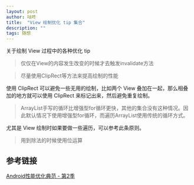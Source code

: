```yaml
---
layout: post
author: 咕咚
title:  "View 绘制优化 tip 集合"
description: ""
tags: 随想
---
```


关于绘制 View 过程中的各种优化 tip 

> 仅仅在View的内容发生改变的时候才去触发invalidate方法



> 尽量使用ClipRect等方法来提高绘制的性能

使用 ClipRect 可以避免一些无用的绘制，比如两个 View 叠加在一起，那么相叠加的地方就可以使用 ClipRect 来标记出来，然后避免重复绘制。

> ArrayList手写的循环比增强型for循环更快，其他的集合没有这种情况。因此默认情况下使用增强型for循环，而遍历ArrayList使用传统的循环方式。

尤其是 View 绘制时如果要做一些遍历，可以参考此条原则。

> 用到除法的时候使用位运算



## 参考链接

[Android性能优化典范 - 第2季](http://hukai.me/android-performance-patterns-season-2)